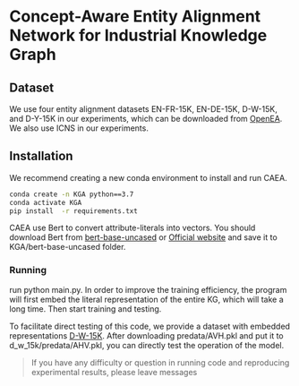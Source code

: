 # Concept-Aware Entity Alignment Network for Industrial Knowledge Graph

## Dataset
We use four entity alignment datasets EN-FR-15K, EN-DE-15K, D-W-15K, and D-Y-15K in our experiments, which can be downloaded from [OpenEA](https://github.com/nju-websoft/OpenEA). We also use ICNS in our experiments.


## Installation

We recommend creating a new conda environment to install and run CAEA.
```bash
conda create -n KGA python==3.7
conda activate KGA
pip install  -r requirements.txt
```
CAEA use Bert to convert attribute-literals into vectors. You should download Bert from [bert-base-uncased](https://drive.google.com/drive/folders/1ckkiLKul7MBoxKEFtlutV4I7HEfpwpCw?usp=sharing) or [Official website](https://huggingface.co/bert-base-uncased/tree/main) and save it to KGA/bert-base-uncased folder.

### Running

run python main.py. In order to improve the training efficiency, the program will first embed the literal representation of the entire KG, which will take a long time. Then start training and testing.

To facilitate direct testing of this code, we provide a dataset with embedded representations [D-W-15K](https://drive.google.com/drive/folders/1CNlg6qKidPuCGp7mxXsADQOPpQziZiog?usp=sharing). After downloading predata/AVH.pkl and put it to d_w_15k/predata/AHV.pkl, you can directly test the operation of the model.


> If you have any difficulty or question in running code and reproducing experimental results, please leave messages

